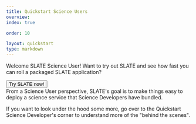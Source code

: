 ```yaml
---
title: Quickstart Science Users
overview: 
index: true

order: 10

layout: quickstart
type: markdown
---
```


Welcome SLATE Science User!  Want to try out SLATE and see how fast you can roll a packaged SLATE application?

<div id="doc-call" class="container-fluid doc-call-container ">
    <div class="row doc-call-row">
        <div class="col-md-10 nofloat center-block">
            <div class="col-sm-9 text-center nofloat center-block">
                <a href="https://sandbox.slateci.io:5000"><button class="btn btn-slate">Try SLATE now!</button></a>    
            </div>
        </div>
    </div>
</div>
From a Science User perspective, SLATE's goal is to make things easy to deploy a science service that Science Developers have bundled.  

If you want to look under the hood some more, go over to the Quickstart Science Developer's corner to understand more of the "behind  the scenes".
